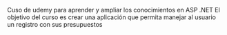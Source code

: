 Cuso de udemy para aprender y ampliar los conocimientos en ASP .NET
El objetivo del curso es crear una aplicación que permita manejar al usuario un registro con sus presupuestos
